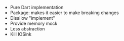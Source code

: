 - Pure Dart implementation
- Package: makes it easier to make breaking changes
- Disallow "implement"
- Provide memory mock
- Less abstraction
- Kill IOSink